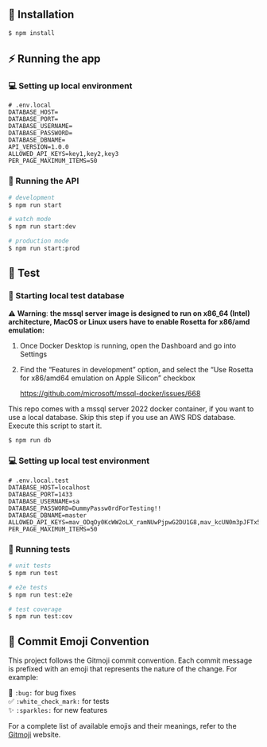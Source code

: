 ## 🎉 Installation

```bash
$ npm install
```

## ⚡ Running the app

### 💻 Setting up local environment

```dotenv
# .env.local
DATABASE_HOST=
DATABASE_PORT=
DATABASE_USERNAME=
DATABASE_PASSWORD=
DATABASE_DBNAME=
API_VERSION=1.0.0
ALLOWED_API_KEYS=key1,key2,key3
PER_PAGE_MAXIMUM_ITEMS=50

```

### 🚀 Running the API

```bash
# development
$ npm run start

# watch mode
$ npm run start:dev

# production mode
$ npm run start:prod
```

## 🧪 Test

### 🐳 Starting local test database
⚠️ **Warning**: **the mssql server image is designed to run on x86_64 (Intel) architecture, MacOS or Linux users have to enable Rosetta for x86/amd emulation:**
1. Once Docker Desktop is running, open the Dashboard and go into Settings
2. Find the “Features in development” option, and select the “Use Rosetta for x86/amd64 emulation on Apple Silicon” checkbox



   https://github.com/microsoft/mssql-docker/issues/668

This repo comes with a mssql server 2022 docker container, if you want to use a local database. Skip this step if you use an AWS RDS database. Execute this script to start it.

```bash
$ npm run db
```

### 💻 Setting up local test environment

```dotenv
# .env.local.test
DATABASE_HOST=localhost
DATABASE_PORT=1433
DATABASE_USERNAME=sa
DATABASE_PASSWORD=DummyPassw0rdForTesting!!
DATABASE_DBNAME=master
ALLOWED_API_KEYS=mav_ODqOy0KcWW2oLX_ramNUwPjpwG2DU1G8,mav_kcUN0m3pJFTx5hw2EhlOO10ye4w7_NhB
PER_PAGE_MAXIMUM_ITEMS=50
```

### 🧬 Running tests
```bash
# unit tests
$ npm run test

# e2e tests
$ npm run test:e2e

# test coverage
$ npm run test:cov
```

## 📝 Commit Emoji Convention
This project follows the Gitmoji commit convention. Each commit message is prefixed with an emoji that represents the nature of the change. For example:

🐛 `:bug:` for bug fixes\
✅ `:white_check_mark:` for tests\
✨ `:sparkles:` for new features

For a complete list of available emojis and their meanings, refer to the [Gitmoji](https://gitmoji.dev/) website.

